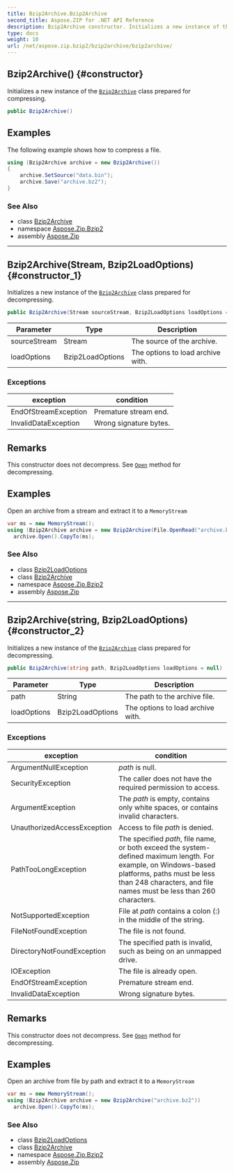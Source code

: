 ```yaml
---
title: Bzip2Archive.Bzip2Archive
second_title: Aspose.ZIP for .NET API Reference
description: Bzip2Archive constructor. Initializes a new instance of the Bzip2Archive class prepared for compressing
type: docs
weight: 10
url: /net/aspose.zip.bzip2/bzip2archive/bzip2archive/
---
```

## Bzip2Archive() {#constructor}

Initializes a new instance of the [`Bzip2Archive`](../) class prepared for compressing.

```csharp
public Bzip2Archive()
```

## Examples

The following example shows how to compress a file.

```csharp
using (Bzip2Archive archive = new Bzip2Archive()) 
{
    archive.SetSource("data.bin");
    archive.Save("archive.bz2");
}
```

### See Also

* class [Bzip2Archive](../)
* namespace [Aspose.Zip.Bzip2](../../bzip2archive/)
* assembly [Aspose.Zip](../../../)

---

## Bzip2Archive(Stream, Bzip2LoadOptions) {#constructor_1}

Initializes a new instance of the [`Bzip2Archive`](../) class prepared for decompressing.

```csharp
public Bzip2Archive(Stream sourceStream, Bzip2LoadOptions loadOptions = null)
```

| Parameter | Type | Description |
| --- | --- | --- |
| sourceStream | Stream | The source of the archive. |
| loadOptions | Bzip2LoadOptions | The options to load archive with. |

### Exceptions

| exception | condition |
| --- | --- |
| EndOfStreamException | Premature stream end. |
| InvalidDataException | Wrong signature bytes. |

## Remarks

This constructor does not decompress. See [`Open`](../open/) method for decompressing.

## Examples

Open an archive from a stream and extract it to a `MemoryStream`

```csharp
var ms = new MemoryStream();
using (Bzip2Archive archive = new Bzip2Archive(File.OpenRead("archive.bz2")))
  archive.Open().CopyTo(ms);
```

### See Also

* class [Bzip2LoadOptions](../../bzip2loadoptions/)
* class [Bzip2Archive](../)
* namespace [Aspose.Zip.Bzip2](../../bzip2archive/)
* assembly [Aspose.Zip](../../../)

---

## Bzip2Archive(string, Bzip2LoadOptions) {#constructor_2}

Initializes a new instance of the [`Bzip2Archive`](../) class prepared for decompressing.

```csharp
public Bzip2Archive(string path, Bzip2LoadOptions loadOptions = null)
```

| Parameter | Type | Description |
| --- | --- | --- |
| path | String | The path to the archive file. |
| loadOptions | Bzip2LoadOptions | The options to load archive with. |

### Exceptions

| exception | condition |
| --- | --- |
| ArgumentNullException | *path* is null. |
| SecurityException | The caller does not have the required permission to access. |
| ArgumentException | The *path* is empty, contains only white spaces, or contains invalid characters. |
| UnauthorizedAccessException | Access to file *path* is denied. |
| PathTooLongException | The specified *path*, file name, or both exceed the system-defined maximum length. For example, on Windows-based platforms, paths must be less than 248 characters, and file names must be less than 260 characters. |
| NotSupportedException | File at *path* contains a colon (:) in the middle of the string. |
| FileNotFoundException | The file is not found. |
| DirectoryNotFoundException | The specified path is invalid, such as being on an unmapped drive. |
| IOException | The file is already open. |
| EndOfStreamException | Premature stream end. |
| InvalidDataException | Wrong signature bytes. |

## Remarks

This constructor does not decompress. See [`Open`](../open/) method for decompressing.

## Examples

Open an archive from file by path and extract it to a `MemoryStream`

```csharp
var ms = new MemoryStream();
using (Bzip2Archive archive = new Bzip2Archive("archive.bz2"))
  archive.Open().CopyTo(ms);
```

### See Also

* class [Bzip2LoadOptions](../../bzip2loadoptions/)
* class [Bzip2Archive](../)
* namespace [Aspose.Zip.Bzip2](../../bzip2archive/)
* assembly [Aspose.Zip](../../../)



